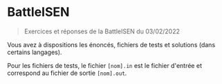 # BattleISEN
> Exercices et réponses de la BattleISEN du 03/02/2022

Vous avez à dispositions les énoncés, fichiers de tests et solutions (dans certains langages).

Pour les fichiers de tests, le fichier `[nom].in` est le fichier d'entrée et correspond au fichier de sortie `[nom].out`.